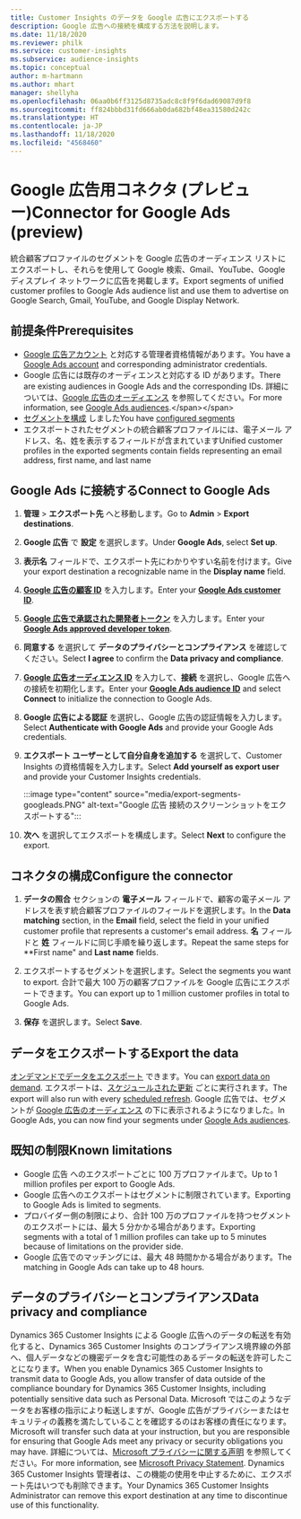 ```yaml
---
title: Customer Insights のデータを Google 広告にエクスポートする
description: Google 広告への接続を構成する方法を説明します。
ms.date: 11/18/2020
ms.reviewer: philk
ms.service: customer-insights
ms.subservice: audience-insights
ms.topic: conceptual
author: m-hartmann
ms.author: mhart
manager: shellyha
ms.openlocfilehash: 06aa0b6ff3125d8735adc8c8f9f6dad69087d9f8
ms.sourcegitcommit: ff824bbbd31fd666ab0da682bf48ea31580d242c
ms.translationtype: HT
ms.contentlocale: ja-JP
ms.lasthandoff: 11/18/2020
ms.locfileid: "4568460"
---
```

# <a name="connector-for-google-ads-preview"></a><span data-ttu-id="8da1d-103">Google 広告用コネクタ (プレビュー)</span><span class="sxs-lookup"><span data-stu-id="8da1d-103">Connector for Google Ads (preview)</span></span>

<span data-ttu-id="8da1d-104">統合顧客プロファイルのセグメントを Google 広告のオーディエンス リストにエクスポートし、それらを使用して Google 検索、Gmail、YouTube、Google ディスプレイ ネットワークに広告を掲載します。</span><span class="sxs-lookup"><span data-stu-id="8da1d-104">Export segments of unified customer profiles to Google Ads audience list and use them to advertise on Google Search, Gmail, YouTube, and Google Display Network.</span></span> 

## <a name="prerequisites"></a><span data-ttu-id="8da1d-105">前提条件</span><span class="sxs-lookup"><span data-stu-id="8da1d-105">Prerequisites</span></span>

-   <span data-ttu-id="8da1d-106">[Google 広告アカウント](https://ads.google.com/) と対応する管理者資格情報があります。</span><span class="sxs-lookup"><span data-stu-id="8da1d-106">You have a [Google Ads account](https://ads.google.com/) and corresponding administrator credentials.</span></span>
-   <span data-ttu-id="8da1d-107">Google 広告には既存のオーディエンスと対応する ID があります。</span><span class="sxs-lookup"><span data-stu-id="8da1d-107">There are existing audiences in Google Ads and the corresponding IDs.</span></span> <span data-ttu-id="8da1d-108">詳細については、[Google 広告のオーディエンス](https://support.google.com/google-ads/answer/7558048?hl=en#:~:text=Audience%20lists%20is%20a%20section,Display%20Network%20through%20remarketing%20campaigns.) を参照してください。</span><span class="sxs-lookup"><span data-stu-id="8da1d-108">For more information, see [Google Ads audiences](https://support.google.com/google-ads/answer/7558048?hl=en#:~:text=Audience%20lists%20is%20a%20section,Display%20Network%20through%20remarketing%20campaigns.).</span></span>
-   <span data-ttu-id="8da1d-109">[セグメントを構成](segments.md) しました</span><span class="sxs-lookup"><span data-stu-id="8da1d-109">You have [configured segments](segments.md)</span></span>
-   <span data-ttu-id="8da1d-110">エクスポートされたセグメントの統合顧客プロファイルには、電子メール アドレス、名、姓を表示するフィールドが含まれています</span><span class="sxs-lookup"><span data-stu-id="8da1d-110">Unified customer profiles in the exported segments contain fields representing an email address, first name, and last name</span></span>

## <a name="connect-to-google-ads"></a><span data-ttu-id="8da1d-111">Google Ads に接続する</span><span class="sxs-lookup"><span data-stu-id="8da1d-111">Connect to Google Ads</span></span>

1. <span data-ttu-id="8da1d-112">**管理** > **エクスポート先** へと移動します。</span><span class="sxs-lookup"><span data-stu-id="8da1d-112">Go to **Admin** > **Export destinations**.</span></span>

1. <span data-ttu-id="8da1d-113">**Google 広告** で **設定** を選択します。</span><span class="sxs-lookup"><span data-stu-id="8da1d-113">Under **Google Ads**, select **Set up**.</span></span>

1. <span data-ttu-id="8da1d-114">**表示名** フィールドで、エクスポート先にわかりやすい名前を付けます。</span><span class="sxs-lookup"><span data-stu-id="8da1d-114">Give your export destination a recognizable name in the **Display name** field.</span></span>

1. <span data-ttu-id="8da1d-115">**[Google 広告の顧客 ID](https://support.google.com/google-ads/answer/1704344)** を入力します。</span><span class="sxs-lookup"><span data-stu-id="8da1d-115">Enter your **[Google Ads customer ID](https://support.google.com/google-ads/answer/1704344)**.</span></span>

1. <span data-ttu-id="8da1d-116">**[Google 広告で承認された開発者トークン](https://developers.google.com/google-ads/api/docs/first-call/dev-token)** を入力します。</span><span class="sxs-lookup"><span data-stu-id="8da1d-116">Enter your **[Google Ads approved developer token](https://developers.google.com/google-ads/api/docs/first-call/dev-token)**.</span></span>

1. <span data-ttu-id="8da1d-117">**同意する** を選択して **データのプライバシーとコンプライアンス** を確認してください。</span><span class="sxs-lookup"><span data-stu-id="8da1d-117">Select **I agree** to confirm the **Data privacy and compliance**.</span></span>

1. <span data-ttu-id="8da1d-118">**[Google 広告オーディエンス ID](https://support.google.com/google-ads/answer/7558048?hl=en#:~:text=Audience%20lists%20is%20a%20section,Display%20Network%20through%20remarketing%20campaigns.)** を入力して、**接続** を選択し、Google 広告への接続を初期化します。</span><span class="sxs-lookup"><span data-stu-id="8da1d-118">Enter your **[Google Ads audience ID](https://support.google.com/google-ads/answer/7558048?hl=en#:~:text=Audience%20lists%20is%20a%20section,Display%20Network%20through%20remarketing%20campaigns.)** and select **Connect** to initialize the connection to Google Ads.</span></span>

1. <span data-ttu-id="8da1d-119">**Google 広告による認証** を選択し、Google 広告の認証情報を入力します。</span><span class="sxs-lookup"><span data-stu-id="8da1d-119">Select **Authenticate with Google Ads** and provide your Google Ads credentials.</span></span>

1. <span data-ttu-id="8da1d-120">**エクスポート ユーザーとして自分自身を追加する** を選択して、Customer Insights の資格情報を入力します。</span><span class="sxs-lookup"><span data-stu-id="8da1d-120">Select **Add yourself as export user** and provide your Customer Insights credentials.</span></span>

   :::image type="content" source="media/export-segments-googleads.PNG" alt-text="Google 広告 接続のスクリーンショットをエクスポートする":::

1. <span data-ttu-id="8da1d-122">**次へ** を選択してエクスポートを構成します。</span><span class="sxs-lookup"><span data-stu-id="8da1d-122">Select **Next** to configure the export.</span></span>

## <a name="configure-the-connector"></a><span data-ttu-id="8da1d-123">コネクタの構成</span><span class="sxs-lookup"><span data-stu-id="8da1d-123">Configure the connector</span></span>

1. <span data-ttu-id="8da1d-124">**データの照合** セクションの **電子メール** フィールドで、顧客の電子メール アドレスを表す統合顧客プロファイルのフィールドを選択します。</span><span class="sxs-lookup"><span data-stu-id="8da1d-124">In the **Data matching** section, in the **Email** field, select the field in your unified customer profile that represents a customer's email address.</span></span> <span data-ttu-id="8da1d-125">**名** フィールドと **姓** フィールドに同じ手順を繰り返します。</span><span class="sxs-lookup"><span data-stu-id="8da1d-125">Repeat the same steps for \*\*First name" and **Last name** fields.</span></span>

1. <span data-ttu-id="8da1d-126">エクスポートするセグメントを選択します。</span><span class="sxs-lookup"><span data-stu-id="8da1d-126">Select the segments you want to export.</span></span> <span data-ttu-id="8da1d-127">合計で最大 100 万の顧客プロファイルを Google 広告にエクスポートできます。</span><span class="sxs-lookup"><span data-stu-id="8da1d-127">You can export up to 1 million customer profiles in total to Google Ads.</span></span>

1. <span data-ttu-id="8da1d-128">**保存** を選択します。</span><span class="sxs-lookup"><span data-stu-id="8da1d-128">Select **Save**.</span></span>

## <a name="export-the-data"></a><span data-ttu-id="8da1d-129">データをエクスポートする</span><span class="sxs-lookup"><span data-stu-id="8da1d-129">Export the data</span></span>

<span data-ttu-id="8da1d-130">[オンデマンドでデータをエクスポート](export-destinations.md) できます。</span><span class="sxs-lookup"><span data-stu-id="8da1d-130">You can [export data on demand](export-destinations.md).</span></span> <span data-ttu-id="8da1d-131">エクスポートは、[スケジュールされた更新](system.md#schedule-tab) ごとに実行されます。</span><span class="sxs-lookup"><span data-stu-id="8da1d-131">The export will also run with every [scheduled refresh](system.md#schedule-tab).</span></span> <span data-ttu-id="8da1d-132">Google 広告では、セグメントが [Google 広告のオーディエンス](https://support.google.com/google-ads/answer/7558048?hl=en/) の下に表示されるようになりました。</span><span class="sxs-lookup"><span data-stu-id="8da1d-132">In Google Ads, you can now find your segments under [Google Ads audiences](https://support.google.com/google-ads/answer/7558048?hl=en/).</span></span>

## <a name="known-limitations"></a><span data-ttu-id="8da1d-133">既知の制限</span><span class="sxs-lookup"><span data-stu-id="8da1d-133">Known limitations</span></span>

- <span data-ttu-id="8da1d-134">Google 広告 へのエクスポートごとに 100 万プロファイルまで。</span><span class="sxs-lookup"><span data-stu-id="8da1d-134">Up to 1 million profiles per export to Google Ads.</span></span>
- <span data-ttu-id="8da1d-135">Google 広告へのエクスポートはセグメントに制限されています。</span><span class="sxs-lookup"><span data-stu-id="8da1d-135">Exporting to Google Ads is limited to segments.</span></span>
- <span data-ttu-id="8da1d-136">プロバイダー側の制限により、合計 100 万のプロファイルを持つセグメントのエクスポートには、最大 5 分かかる場合があります。</span><span class="sxs-lookup"><span data-stu-id="8da1d-136">Exporting segments with a total of 1 million profiles can take up to 5 minutes because of limitations on the provider side.</span></span> 
- <span data-ttu-id="8da1d-137">Google 広告でのマッチングには、最大 48 時間かかる場合があります。</span><span class="sxs-lookup"><span data-stu-id="8da1d-137">The matching in Google Ads can take up to 48 hours.</span></span>

## <a name="data-privacy-and-compliance"></a><span data-ttu-id="8da1d-138">データのプライバシーとコンプライアンス</span><span class="sxs-lookup"><span data-stu-id="8da1d-138">Data privacy and compliance</span></span>

<span data-ttu-id="8da1d-139">Dynamics 365 Customer Insights による Google 広告へのデータの転送を有効化すると、Dynamics 365 Customer Insights のコンプライアンス境界線の外部へ、個人データなどの機密データを含む可能性のあるデータの転送を許可したことになります。</span><span class="sxs-lookup"><span data-stu-id="8da1d-139">When you enable Dynamics 365 Customer Insights to transmit data to Google Ads, you allow transfer of data outside of the compliance boundary for Dynamics 365 Customer Insights, including potentially sensitive data such as Personal Data.</span></span> <span data-ttu-id="8da1d-140">Microsoft ではこのようなデータをお客様の指示により転送しますが、Google 広告がプライバシーまたはセキュリティの義務を満たしていることを確認するのはお客様の責任になります。</span><span class="sxs-lookup"><span data-stu-id="8da1d-140">Microsoft will transfer such data at your instruction, but you are responsible for ensuring that Google Ads meet any privacy or security obligations you may have.</span></span> <span data-ttu-id="8da1d-141">詳細については、[Microsoft プライバシーに関する声明](https://go.microsoft.com/fwlink/?linkid=396732) を参照してください。</span><span class="sxs-lookup"><span data-stu-id="8da1d-141">For more information, see [Microsoft Privacy Statement](https://go.microsoft.com/fwlink/?linkid=396732).</span></span>
<span data-ttu-id="8da1d-142">Dynamics 365 Customer Insights 管理者は、この機能の使用を中止するために、エクスポート先はいつでも削除できます。</span><span class="sxs-lookup"><span data-stu-id="8da1d-142">Your Dynamics 365 Customer Insights Administrator can remove this export destination at any time to discontinue use of this functionality.</span></span>
